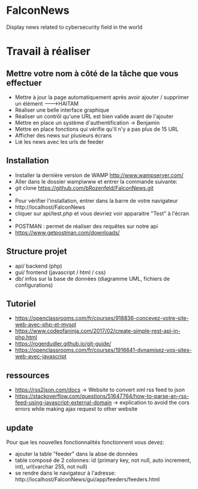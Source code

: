 # FalconNews
Display news related to cybersecurity field in the world 

# Travail à réaliser
## Mettre votre nom à côté de la tâche que vous effectuer
* Mettre à jour la page automatiquement après avoir ajouter / supprimer un élément --->HAITAM
* Réaliser une belle interface graphique
* Réaliser un contrôl qu'une URL est bien valide avant de l'ajouter
* Mettre en place un système d'authentification -> Benjamin
* Mettre en place fonctions qui vérifie qu'il n'y a pas plus de 15 URL
* Afficher des news sur plusieurs écrans
* Lié les news avec les urls de feeder


## Installation
* Installer la dernière version de WAMP http://www.wampserver.com/
* Aller dans le dossier wamp\www et entrer la commande suivante:
* git clone https://github.com/bRozenfeld/FalconNews.git
*
* Pour vérifier l'installation, entrer dans la barre de votre navigateur
* http://localhost/FalconNews
* cliquer sur api/test.php et vous devriez voir apparaitre "Test" à l'écran
*
* POSTMAN : permet de réaliser des requêtes sur notre api
* https://www.getpostman.com/downloads/

## Structure projet
* api/ backend (php)
* gui/ frontend (javascript / html / css)
* db/ infos sur la base de données (diagramme UML, fichiers de configurations)

## Tutoriel 
* https://openclassrooms.com/fr/courses/918836-concevez-votre-site-web-avec-php-et-mysql
* https://www.codeofaninja.com/2017/02/create-simple-rest-api-in-php.html
* https://rogerdudler.github.io/git-guide/
* https://openclassrooms.com/fr/courses/1916641-dynamisez-vos-sites-web-avec-javascript

## ressources
* https://rss2json.com/docs -> Website to convert xml rss feed to json
* https://stackoverflow.com/questions/51647764/how-to-parse-an-rss-feed-using-javascript-external-domain -> explication to avoid the cors errors while making ajax request to other website

## update
Pour que les nouvelles fonctionnalités fonctionnent vous devez:
* ajouter la table "feeder" dans la abse de données
* table composé de 2 colonnes: id (primary key, not null, auto increment, int), url(varchar 255, not null)
* se rendre dans le navigateur à l'adresse: http://localhost/FalconNews/gui/app/feeders/feeders.html

